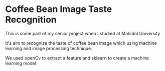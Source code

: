 # Coffee Bean Image Taste Recognition
 This is some part of my senior project when I studied at Mahidol University
 
 It's aim to recognize the taste of coffee bean image which using machine learning and image processing technique.
 
 We used openCv to extract a feature and sklearn to create a machine learning model
 
